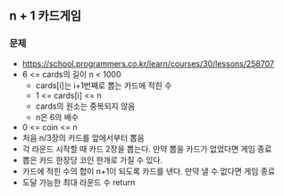 ## n + 1 카드게임

### 문제

- https://school.programmers.co.kr/learn/courses/30/lessons/258707
- 6 <= cards의 길이 n < 1000
  - cards[i]는 i+1번째로 뽑는 카드에 적힌 수
  - 1 <= cards[i] <= n
  - cards의 원소는 중복되지 않음
  - n은 6의 배수
- 0 <= coin <= n
- 처음 n/3장의 카드를 앞에서부터 뽑음
- 각 라운드 시작할 때 카드 2장을 뽑는다. 만약 뽑을 카드가 없었다면 게임 종료
- 뽑은 카드 한장당 코인 한개로 가질 수 있다.
- 카드에 적힌 수의 합이 n+1이 되도록 카드를 낸다. 만약 낼 수 없다면 게임 종료
- 도달 가능한 최대 라운드 수 return
